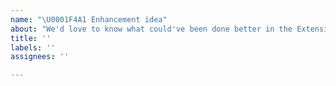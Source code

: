 ```yaml
---
name: "\U0001F4A1 Enhancement idea"
about: "We'd love to know what could've been done better in the Extension Manager."
title: ''
labels: ''
assignees: ''

---
```


<!-- Found room for improvement on existing features? Or do you think a new feature should be added? Let us know! -->
